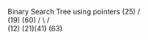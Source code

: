 Binary Search Tree using pointers
         (25)
       /       \
    (19)       (60)
   /   \      /   \
 (12)   (21)(41)  (63)
